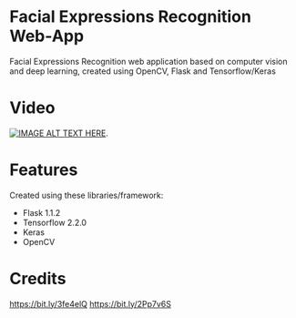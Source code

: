 # Facial Expressions Recognition Web-App
Facial Expressions Recognition web application based on computer vision and deep learning, created using OpenCV, Flask and Tensorflow/Keras

# Video
[![IMAGE ALT TEXT HERE](https://img.youtube.com/vi/8HJbcR4zU5U/0.jpg)](https://www.youtube.com/watch?v=8HJbcR4zU5U).  

# Features
Created using these libraries/framework:
- Flask 1.1.2
- Tensorflow 2.2.0
- Keras
- OpenCV

# Credits
https://bit.ly/3fe4elQ 
https://bit.ly/2Pp7v6S
